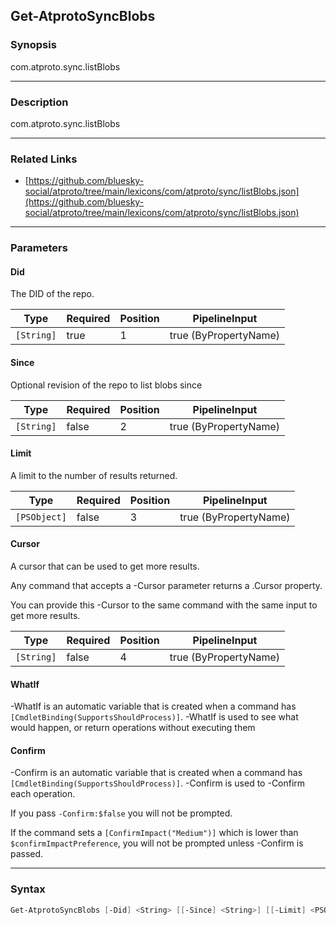 Get-AtprotoSyncBlobs
--------------------




### Synopsis
com.atproto.sync.listBlobs



---


### Description

com.atproto.sync.listBlobs



---


### Related Links
* [https://github.com/bluesky-social/atproto/tree/main/lexicons/com/atproto/sync/listBlobs.json](https://github.com/bluesky-social/atproto/tree/main/lexicons/com/atproto/sync/listBlobs.json)





---


### Parameters
#### **Did**

The DID of the repo.






|Type      |Required|Position|PipelineInput        |
|----------|--------|--------|---------------------|
|`[String]`|true    |1       |true (ByPropertyName)|



#### **Since**

Optional revision of the repo to list blobs since






|Type      |Required|Position|PipelineInput        |
|----------|--------|--------|---------------------|
|`[String]`|false   |2       |true (ByPropertyName)|



#### **Limit**

A limit to the number of results returned.






|Type        |Required|Position|PipelineInput        |
|------------|--------|--------|---------------------|
|`[PSObject]`|false   |3       |true (ByPropertyName)|



#### **Cursor**

A cursor that can be used to get more results.

Any command that accepts a -Cursor parameter returns a .Cursor property.

You can provide this -Cursor to the same command with the same input to get more results.






|Type      |Required|Position|PipelineInput        |
|----------|--------|--------|---------------------|
|`[String]`|false   |4       |true (ByPropertyName)|



#### **WhatIf**
-WhatIf is an automatic variable that is created when a command has ```[CmdletBinding(SupportsShouldProcess)]```.
-WhatIf is used to see what would happen, or return operations without executing them
#### **Confirm**
-Confirm is an automatic variable that is created when a command has ```[CmdletBinding(SupportsShouldProcess)]```.
-Confirm is used to -Confirm each operation.

If you pass ```-Confirm:$false``` you will not be prompted.


If the command sets a ```[ConfirmImpact("Medium")]``` which is lower than ```$confirmImpactPreference```, you will not be prompted unless -Confirm is passed.



---


### Syntax
```PowerShell
Get-AtprotoSyncBlobs [-Did] <String> [[-Since] <String>] [[-Limit] <PSObject>] [[-Cursor] <String>] [-WhatIf] [-Confirm] [<CommonParameters>]
```
